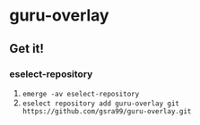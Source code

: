 # guru-overlay
## Get it!
### eselect-repository

1. `emerge -av eselect-repository`
2. `eselect repository add guru-overlay git https://github.com/gsra99/guru-overlay.git`

[docs]: https://wiki.gentoo.org/wiki/Eselect/Repository
